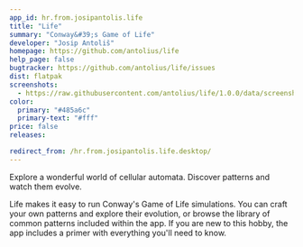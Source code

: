 ```yaml
---
app_id: hr.from.josipantolis.life
title: "Life"
summary: "Conway&#39;s Game of Life"
developer: "Josip Antoliš"
homepage: https://github.com/antolius/life
help_page: false
bugtracker: https://github.com/antolius/life/issues
dist: flatpak
screenshots:
  - https://raw.githubusercontent.com/antolius/life/1.0.0/data/screenshots/default.png
color:
  primary: "#485a6c"
  primary-text: "#fff"
price: false
releases:

redirect_from: /hr.from.josipantolis.life.desktop/
---
```


<p>Explore a wonderful world of cellular automata. Discover patterns and watch them evolve.</p>
<p>Life makes it easy to run Conway's Game of Life simulations. You can craft your own patterns and explore their evolution, or browse the library of common patterns included within the app. If you are new to this hobby, the app includes a primer with everything you'll need to know.</p>